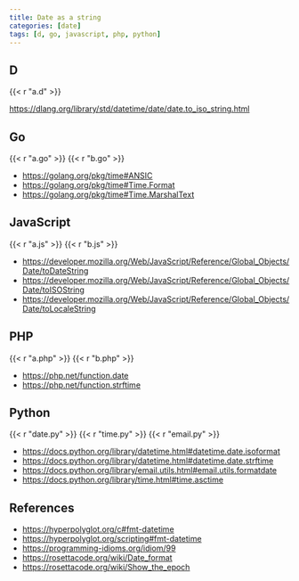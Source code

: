 ```yaml
---
title: Date as a string
categories: [date]
tags: [d, go, javascript, php, python]
---
```


## D

{{< r "a.d" >}}

<https://dlang.org/library/std/datetime/date/date.to_iso_string.html>

## Go

{{< r "a.go" >}}
{{< r "b.go" >}}

- <https://golang.org/pkg/time#ANSIC>
- <https://golang.org/pkg/time#Time.Format>
- <https://golang.org/pkg/time#Time.MarshalText>

## JavaScript

{{< r "a.js" >}}
{{< r "b.js" >}}

- <https://developer.mozilla.org/Web/JavaScript/Reference/Global_Objects/Date/toDateString>
- <https://developer.mozilla.org/Web/JavaScript/Reference/Global_Objects/Date/toISOString>
- <https://developer.mozilla.org/Web/JavaScript/Reference/Global_Objects/Date/toLocaleString>

## PHP

{{< r "a.php" >}}
{{< r "b.php" >}}

- <https://php.net/function.date>
- <https://php.net/function.strftime>

## Python

{{< r "date.py" >}}
{{< r "time.py" >}}
{{< r "email.py" >}}

- <https://docs.python.org/library/datetime.html#datetime.date.isoformat>
- <https://docs.python.org/library/datetime.html#datetime.date.strftime>
- <https://docs.python.org/library/email.utils.html#email.utils.formatdate>
- <https://docs.python.org/library/time.html#time.asctime>

## References

- <https://hyperpolyglot.org/c#fmt-datetime>
- <https://hyperpolyglot.org/scripting#fmt-datetime>
- <https://programming-idioms.org/idiom/99>
- <https://rosettacode.org/wiki/Date_format>
- <https://rosettacode.org/wiki/Show_the_epoch>
